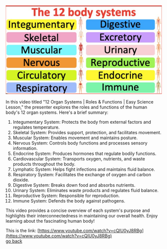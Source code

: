 ![alt text](../../images/image-1.png)

In this video titled "12 Organ Systems | Roles & Functions | Easy Science Lesson," the presenter explores the roles and functions of the human body's 12 organ systems. Here's a brief summary:

1. Integumentary System: Protects the body from external factors and regulates temperature.<br>
2. Skeletal System: Provides support, protection, and facilitates movement.<br>
3. Muscular System: Enables movement and maintains posture.<br>
4. Nervous System: Controls body functions and processes sensory information.<br>
5. Endocrine System: Produces hormones that regulate bodily functions.<br>
6. Cardiovascular System: Transports oxygen, nutrients, and waste products throughout the body.<br>
7. Lymphatic System: Helps fight infections and maintains fluid balance.<br>
8. Respiratory System: Facilitates the exchange of oxygen and carbon dioxide.<br>
9. Digestive System: Breaks down food and absorbs nutrients.<br>
10. Urinary System: Eliminates waste products and regulates fluid balance.<br>
11. Reproductive System: Responsible for reproduction.<br>
12. Immune System: Defends the body against pathogens.<br>

This video provides a concise overview of each system's purpose and highlights their interconnectedness in maintaining our overall health. Enjoy learning about the fascinating human body! 

This is the link: [https://www.youtube.com/watch?v=cQIU0yJ8RBg](https://www.youtube.com/watch?v=cQIU0yJ8RBg)<br>
[go back](../biology.htmlbiology.html) 